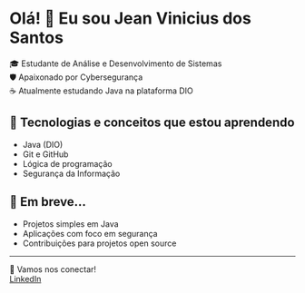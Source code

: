 # Olá! 👋 Eu sou Jean Vinicius dos Santos

🎓 Estudante de Análise e Desenvolvimento de Sistemas  
🛡️ Apaixonado por Cybersegurança  
☕ Atualmente estudando Java na plataforma DIO

## 🧠 Tecnologias e conceitos que estou aprendendo

- Java (DIO)
- Git e GitHub
- Lógica de programação
- Segurança da Informação

## 🚀 Em breve...

- Projetos simples em Java
- Aplicações com foco em segurança
- Contribuições para projetos open source

---

💬 Vamos nos conectar!  
[LinkedIn](www.linkedin.com/in/jean-vinicius-dos-santos-b26b21378)


<!--
**Jean-Vinicius/Jean-Vinicius** is a ✨ _special_ ✨ repository because its `README.md` (this file) appears on your GitHub profile.

Here are some ideas to get you started:

- 🔭 I’m currently working on ...
- 🌱 I’m currently learning ...
- 👯 I’m looking to collaborate on ...
- 🤔 I’m looking for help with ...
- 💬 Ask me about ...
- 📫 How to reach me: ...
- 😄 Pronouns: ...
- ⚡ Fun fact: ...
-->
